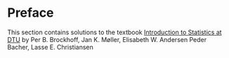 # Preface

This section contains solutions to the textbook [Introduction to Statistics at DTU](https://02323.compute.dtu.dk/enotes/book-IntroStatistics) by Per B. Brockhoff, Jan K. Møller, Elisabeth W. Andersen Peder Bacher, Lasse E. Christiansen



